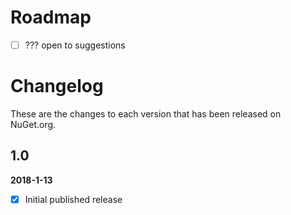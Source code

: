 # Roadmap
- [ ] ??? open to suggestions


# Changelog

These are the changes to each version that has been released
on NuGet.org.

## 1.0

**2018-1-13**

- [x] Initial published release